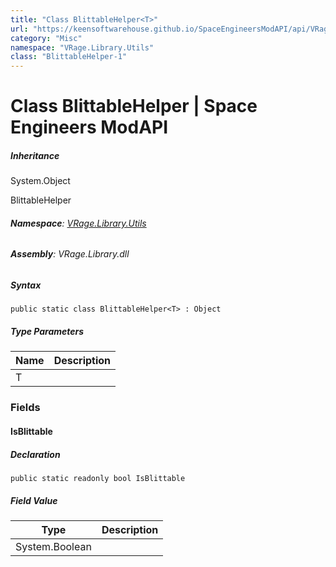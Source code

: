 ```yaml
---
title: "Class BlittableHelper<T>"
url: "https://keensoftwarehouse.github.io/SpaceEngineersModAPI/api/VRage.Library.Utils.BlittableHelper-1.html"
category: "Misc"
namespace: "VRage.Library.Utils"
class: "BlittableHelper-1"
---
```


# Class BlittableHelper<T> | Space Engineers ModAPI

##### Inheritance

System.Object

BlittableHelper<T>

###### **Namespace**: [VRage.Library.Utils](https://keensoftwarehouse.github.io/SpaceEngineersModAPI/api/VRage.Library.Utils.html)

###### **Assembly**: VRage.Library.dll

##### Syntax

```
public static class BlittableHelper<T> : Object
```

##### Type Parameters

| Name | Description |
| --- | --- |
| T   |     |

### Fields

#### IsBlittable

##### Declaration

```
public static readonly bool IsBlittable
```

##### Field Value

| Type | Description |
| --- | --- |
| System.Boolean |     |